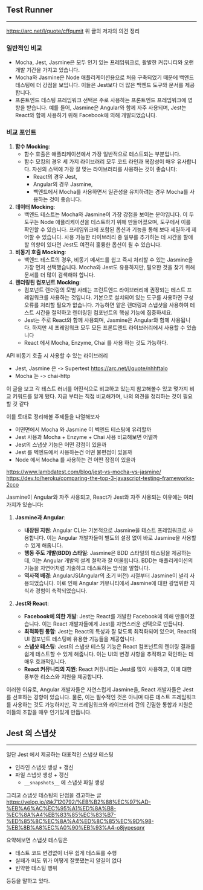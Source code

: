 


## Test Runner
----
https://arc.net/l/quote/cffqumit
위 글의 저자의 의견 정리
### 일반적인 비교
- Mocha, Jest, Jasmine은 모두 인기 있는 프레임워크로, 활발한 커뮤니티와 오랜 개발 기간을 가지고 있습니다.
- Mocha와 Jasmine은 Node 애플리케이션용으로 처음 구축되었기 때문에 백엔드 테스팅에 더 강점을 보입니다. 이들은 Jest보다 더 많은 백엔드 도구와 문서를 제공합니다.
- 프론트엔드 테스팅 프레임워크 선택은 주로 사용하는 프론트엔드 프레임워크에 영향을 받습니다. 예를 들어, Jasmine은 Angular와 함께 자주 사용되며, Jest는 React와 함께 사용하기 위해 Facebook에 의해 개발되었습니다​[](https://dev.to/heroku/comparing-the-top-3-javascript-testing-frameworks-2cco)​.

### 비교 포인트
1. **함수 Mocking**:
    - 함수 호출은 애플리케이션에서 가장 일반적으로 테스트되는 부분입니다.
    - 함수 모킹의 경우 세 가지 라이브러리 모두 코드 라인과 복잡성이 매우 유사합니다. 자신의 스택에 가장 잘 맞는 라이브러리를 사용하는 것이 좋습니다: 
	    - React의 경우 Jest, 
	    - Angular의 경우 Jasmine, 
	    - 백엔드에서 Mocha를 사용하면서 일관성을 유지하려는 경우 Mocha를 사용하는 것이 좋습니다.
1. **데이터 Mocking**:
    - 백엔드 테스트는 Mocha와 Jasmine이 가장 강점을 보이는 분야입니다. 이 두 도구는 Node 애플리케이션을 테스트하기 위해 만들어졌으며, 도구에서 이를 확인할 수 있습니다. 프레임워크에 포함된 옵션과 기능을 통해 보다 세밀하게 제어할 수 있습니다. 사용 가능한 라이브러리 중 일부를 추가하는 데 시간을 할애할 의향이 있다면 Jest도 여전히 훌륭한 옵션이 될 수 있습니다.
2. **비동기 호출 Mocking**:
    - 백엔드 테스트의 경우, 비동기 메서드를 쉽고 즉시 처리할 수 있는 Jasmine을 가장 먼저 선택했습니다. Mocha와 Jest도 유용하지만, 필요한 것을 찾기 위해 문서를 더 많이 검색해야 합니다.
3. **렌더링된 컴포넌트 Mocking**:
	- 컴포넌트 렌더링의 모범 사례는 프런트엔드 라이브러리에 권장되는 테스트 프레임워크를 사용하는 것입니다. 기본으로 설치되어 있는 도구를 사용하면 구성 오류를 처리할 필요가 없습니다. 가능하면 얕은 렌더링과 스냅샷을 사용하여 테스트 시간을 절약하고 렌더링된 컴포넌트의 핵심 기능에 집중하세요.
    - Jest는 주로 React와 함께 사용되며, Jasmine은 Angular와 함께 사용됩니다. 하지만 세 프레임워크 모두 모든 프론트엔드 라이브러리에서 사용할 수 있습니다​
    - React 에서 Mocha, Enzyme, Chai 를 사용 하는 것도 가능하다.


API 비동기 호출 시 사용할 수 있는 라이브러리
- Jest, Jasmine 은 -> Supertest https://arc.net/l/quote/nhhftalo
- Mocha 는 -> chai-http


이 글을 보고 각 테스트 러너를 어떤식으로 비교하고 있는지 참고해볼수 있고 몇가지 비교 키워드를 알게 됐다.
지금 부터는 직접 비교해가며, 나의 의견을 정리하는 것이 필요할 것 같다

이를 토대로 정리해볼 주제들을 나열해보자
- 어떤면에서 Mocha 와 Jasmine 이 벡엔드 테스팅에 유리할까
- Jest 사용과 Mocha + Enzyme + Chai 사용 비교해보면 어떨까
- Jest의 스냅샷 기능은 어떤 강점이 있을까
- Jest 를 벡엔드에서 사용하는건 어떤 불편점이 있을까
- Node 에서 Mocha 를 사용하는 건 어떤 장점이 있을까


https://www.lambdatest.com/blog/jest-vs-mocha-vs-jasmine/
https://dev.to/heroku/comparing-the-top-3-javascript-testing-frameworks-2cco




  
Jasmine이 Angular와 자주 사용되고, React가 Jest와 자주 사용되는 이유에는 여러 가지가 있습니다:

1. **Jasmine과 Angular**:
    
    - **내장된 지원**: Angular CLI는 기본적으로 Jasmine을 테스트 프레임워크로 사용합니다. 이는 Angular 개발자들이 별도의 설정 없이 바로 Jasmine을 사용할 수 있게 해줍니다.
    - **행동 주도 개발(BDD) 스타일**: Jasmine은 BDD 스타일의 테스팅을 제공하는데, 이는 Angular 개발의 설계 철학과 잘 어울립니다. BDD는 애플리케이션의 기능을 자연어처럼 기술하고 테스트하는 방식을 말합니다.
    - **역사적 배경**: AngularJS(Angular의 초기 버전) 시절부터 Jasmine이 널리 사용되었습니다. 이로 인해 Angular 커뮤니티에서 Jasmine에 대한 광범위한 지식과 경험이 축적되었습니다.
2. **Jest와 React**:
    
    - **Facebook에 의한 개발**: Jest는 React를 개발한 Facebook에 의해 만들어졌습니다. 이는 React 개발자들에게 Jest를 자연스러운 선택으로 만듭니다.
    - **최적화된 통합**: Jest는 React의 특성과 잘 맞도록 최적화되어 있으며, React의 UI 컴포넌트 테스팅에 유용한 기능들을 제공합니다.
    - **스냅샷 테스팅**: Jest의 스냅샷 테스팅 기능은 React 컴포넌트의 렌더링 결과를 쉽게 테스트할 수 있게 해줍니다. 이는 UI의 변경 사항을 추적하고 확인하는 데 매우 효과적입니다.
    - **React 커뮤니티의 지원**: React 커뮤니티는 Jest를 많이 사용하고, 이에 대한 풍부한 리소스와 지원을 제공합니다.

이러한 이유로, Angular 개발자들은 자연스럽게 Jasmine을, React 개발자들은 Jest를 선호하는 경향이 있습니다. 물론, 이는 필수적인 것은 아니며 다른 테스트 프레임워크를 사용하는 것도 가능하지만, 각 프레임워크와 라이브러리 간의 긴밀한 통합과 지원은 이들의 조합을 매우 인기있게 만듭니다.



## Jest 의 스냅샷
----
일단 Jest 에서 제공하는 대표적인 스냅샷 테스팅

- 인라인 스냅샷 생성 + 갱신
- 파일 스냅샷 생성 + 갱신
	- `__snapshots__` 에 스냅샷 파일 생성

그리고 스냅샷 테스팅의 단점을 경고하는 글
https://velog.io/@k7120792/%EB%B2%88%EC%97%AD-%EB%A6%AC%EC%95%A1%ED%8A%B8-%EC%8A%A4%EB%83%85%EC%83%B7-%ED%85%8C%EC%8A%A4%ED%8C%85%EC%9D%98-%EB%8B%A8%EC%A0%90%EB%93%A4-o8jypesqnr

요약해보면 스냅샷 테스팅은

- 테스트 코드 변경없이 너무 쉽게 테스트를 수행
- 실패가 떠도 뭐가 어떻게 잘못됐는지 알길이 없다
- 빈약한 테스팅 행위

등등을 말하고 있다.